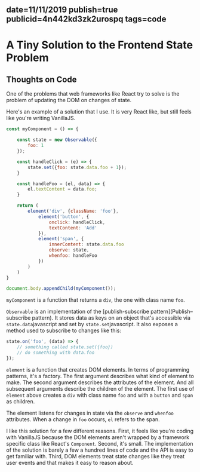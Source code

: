date=11/11/2019
publish=true
publicid=4n442kd3zk2urospq
tags=code
---
# A Tiny Solution to the Frontend State Problem
## Thoughts on Code

One of the problems that web frameworks like React try to
solve is the problem of updating the DOM on changes of state.

Here's an example of a solution that I use. It is very React like,
but still feels like you're writing VanillaJS.

```javascript
const myComponent = () => {

    const state = new Observable({
        foo: 1
    });

    const handleClick = (e) => {
        state.set({foo: state.data.foo + 1});
    }

    const handleFoo = (el, data) => {
        el.textContent = data.foo;
    }

    return (
        element('div', {className: 'foo'},
            element('button', {
                onclick: handleClick,
                textContent: 'Add'
            }),
            element('span', {
                innerContent: state.data.foo
                observe: state,
                whenfoo: handleFoo
            })
        )
    )
}

document.body.appendChild(myComponent());
```

`myComponent` is a function that returns a `div`, the one with class name `foo`.

`Observable` is an implementation of the [publish-subscribe pattern](Publish–subscribe pattern). It stores data as keys on an object that's accessible via `state.data`javascript and set by `state.set`javascript. It also exposes a method used to subscribe to changes like this:

```javascript
state.on('foo', (data) => {
    // something called state.set({foo})
    // do something with data.foo
});
```

`element` is a function that creates DOM elements. In terms of programming patterns, it's a factory. The first argument describes what kind of element to make. The second argument describes the attributes of the element. And all subsequent
arguments describe the children of the element. The first use of `element`
above creates a `div` with class name `foo` and with a `button` and `span` as children.

The element listens for changes in state via the `observe` and `whenfoo` attributes. When a change in `foo` occurs, `el` refers to the span.

I like this solution for a few different reasons. First, it feels like you're coding with VanillaJS because the DOM elements aren't wrapped by a framework specific class like React's `Component`. Second, it's small. The implementation of the solution is barely a few a hundred lines of code and the API is easy to get familiar with. Third, DOM elements treat state changes like they treat user events and that makes it easy to reason about.

